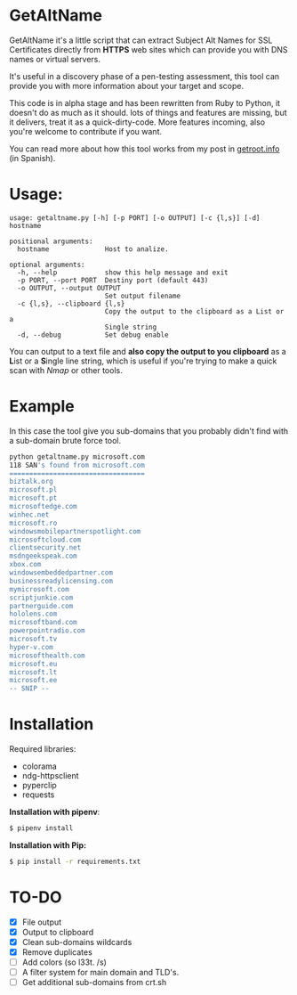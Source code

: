 # GetAltName
GetAltName it's a little script that can extract Subject Alt Names for SSL Certificates directly from **HTTPS** web sites which can provide you with DNS names or virtual servers.

It's useful in a discovery phase of a pen-testing assessment, this tool can provide you with more information about your target and scope.

This code is in alpha stage and has been rewritten from Ruby to Python, it doesn't do as much as it should. lots of things and features are missing, but it delivers, treat it as a quick-dirty-code. More features incoming, also you're welcome to contribute if you want.

You can read more about how this tool works from my post in [getroot.info](https://getroot.info/tip-getaltname/) (in Spanish).

# Usage:
```
usage: getaltname.py [-h] [-p PORT] [-o OUTPUT] [-c {l,s}] [-d] hostname

positional arguments:
  hostname              Host to analize.

optional arguments:
  -h, --help            show this help message and exit
  -p PORT, --port PORT  Destiny port (default 443)
  -o OUTPUT, --output OUTPUT
                        Set output filename
  -c {l,s}, --clipboard {l,s}
                        Copy the output to the clipboard as a List or a
                        Single string
  -d, --debug           Set debug enable
```

You can output to a text file and **also copy the output to you clipboard** as a **L**ist or a **S**ingle line string, which is useful if you're trying to make a quick scan with _Nmap_ or other tools.

# Example
In this case the tool give you sub-domains that you probably didn't find with a sub-domain brute force tool.

```sh
python getaltname.py microsoft.com
118 SAN's found from microsoft.com
==================================
biztalk.org
microsoft.pl
microsoft.pt
microsoftedge.com
winhec.net
microsoft.ro
windowsmobilepartnerspotlight.com
microsoftcloud.com
clientsecurity.net
msdngeekspeak.com
xbox.com
windowsembeddedpartner.com
businessreadylicensing.com
mymicrosoft.com
scriptjunkie.com
partnerguide.com
hololens.com
microsoftband.com
powerpointradio.com
microsoft.tv
hyper-v.com
microsofthealth.com
microsoft.eu
microsoft.lt
microsoft.ee
-- SNIP --
```

# Installation
Required libraries:
* colorama
* ndg-httpsclient
* pyperclip
* requests

**Installation with pipenv**:
```sh
$ pipenv install
```

**Installation with Pip:**
```sh
$ pip install -r requirements.txt
```

# TO-DO
- [x] File output
- [x] Output to clipboard
- [x] Clean sub-domains wildcards
- [x] Remove duplicates
- [ ] Add colors (so l33t. /s)
- [ ] A filter system for main domain and TLD's.
- [ ] Get additional sub-domains from crt.sh
